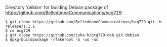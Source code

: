 Directory 'debian' for building Debian package of https://github.com/BelledonneCommunications/bcg729:
```
$ git clone https://github.com/BelledonneCommunications/bcg729.git -b release/1.1.1
$ cd bcg729
$ git clone https://github.com/juha-h/bcg729-deb.git debian
$ dpkg-buildpackage -rfakeroot -b -us -uc
```
